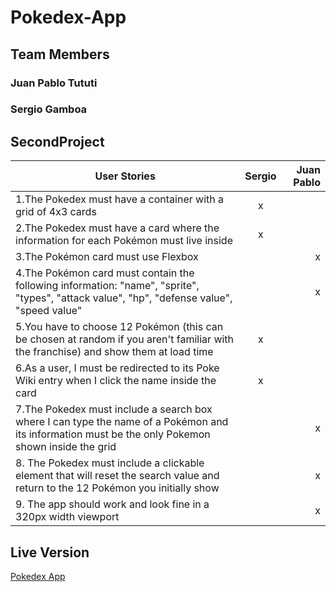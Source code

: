 # Pokedex-App
## Team Members
### Juan Pablo Tututi
### Sergio Gamboa
## SecondProject
| User Stories     | Sergio | Juan Pablo |
| ---------------- | :--: | ---: |
| 1.The Pokedex must have a container with a grid of 4x3 cards   | x |    |
| 2.The Pokedex must have a card where the information for each Pokémon must live inside  |  x  |    |
| 3.The Pokémon card must use Flexbox  |     |   x   |
| 4.The Pokémon card must contain the following information: "name", "sprite", "types", "attack value", "hp", "defense value", "speed value"  |     |   x   |
| 5.You have to choose 12 Pokémon (this can be chosen at random if you aren't familiar with the franchise) and show them at load time |  x   |      |
| 6.As a user, I must be redirected to its Poke Wiki entry when I click the name inside the card    |  x   |     |
| 7.The Pokedex must include a search box where I can type the name of a Pokémon and its information must be the only Pokemon shown inside the grid  |     |   x  |
| 8. The Pokedex must include a clickable element that will reset the search value and return to the 12 Pokémon you initially show   |     |  x |
| 9. The app should work and look fine in a 320px width viewport  |     |    x  |
## Live Version
[Pokedex App](https://sergiogamboa-ksquare.github.io/MiniProject2_Pokedex/)
